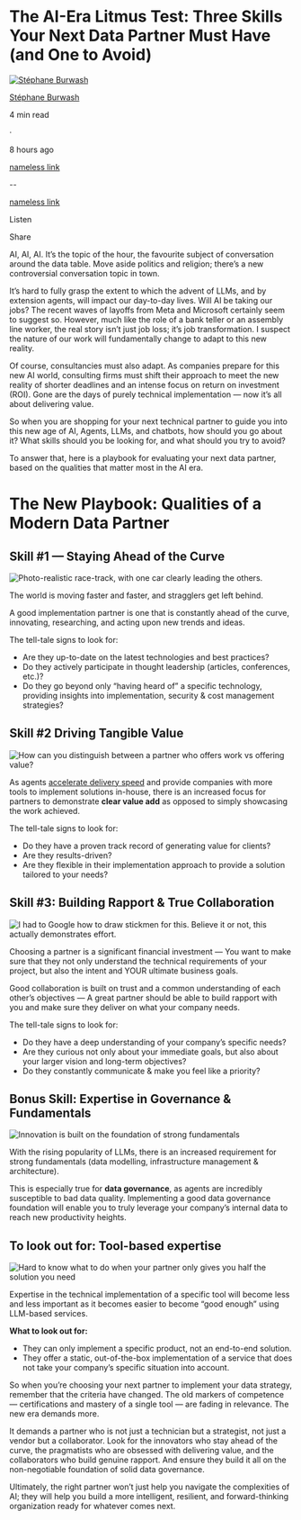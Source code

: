 The AI-Era Litmus Test: Three Skills Your Next Data Partner Must Have (and One to Avoid)
========================================================================================

[![Stéphane Burwash](https://miro.medium.com/v2/resize:fill:64:64/1*rMJ1d35__x07v7KQFgwbFw.jpeg)](https://medium.com/@stefburwash?source=post_page---byline--87c9e7f49bb5---------------------------------------)

[Stéphane Burwash](https://medium.com/@stefburwash?source=post_page---byline--87c9e7f49bb5---------------------------------------)

4 min read

·

8 hours ago

[nameless link](https://medium.com/m/signin?actionUrl=https%3A%2F%2Fmedium.com%2F_%2Fvote%2Fp%2F87c9e7f49bb5&operation=register&redirect=https%3A%2F%2Fmedium.com%2F%40stefburwash%2Fthe-ai-era-litmus-test-three-skills-your-next-data-partner-must-have-and-one-to-avoid-87c9e7f49bb5&user=St%C3%A9phane+Burwash&userId=9e7506500060&source=---header_actions--87c9e7f49bb5---------------------clap_footer------------------)

--

[nameless link](https://medium.com/m/signin?actionUrl=https%3A%2F%2Fmedium.com%2F_%2Fbookmark%2Fp%2F87c9e7f49bb5&operation=register&redirect=https%3A%2F%2Fmedium.com%2F%40stefburwash%2Fthe-ai-era-litmus-test-three-skills-your-next-data-partner-must-have-and-one-to-avoid-87c9e7f49bb5&source=---header_actions--87c9e7f49bb5---------------------bookmark_footer------------------)

Listen

Share

AI, AI, AI. It’s the topic of the hour, the favourite subject of conversation around the data table. Move aside politics and religion; there’s a new controversial conversation topic in town.

It’s hard to fully grasp the extent to which the advent of LLMs, and by extension agents, will impact our day-to-day lives. Will AI be taking our jobs? The recent waves of layoffs from Meta and Microsoft certainly seem to suggest so. However, much like the role of a bank teller or an assembly line worker, the real story isn’t just job loss; it’s job transformation. I suspect the nature of our work will fundamentally change to adapt to this new reality.

Of course, consultancies must also adapt. As companies prepare for this new AI world, consulting firms must shift their approach to meet the new reality of shorter deadlines and an intense focus on return on investment (ROI). Gone are the days of purely technical implementation — now it’s all about delivering value.

So when you are shopping for your next technical partner to guide you into this new age of AI, Agents, LLMs, and chatbots, how should you go about it? What skills should you be looking for, and what should you try to avoid?

To answer that, here is a playbook for evaluating your next data partner, based on the qualities that matter most in the AI era.

The New Playbook: Qualities of a Modern Data Partner
====================================================

Skill #1 — Staying Ahead of the Curve
-------------------------------------

![Photo-realistic race-track, with one car clearly leading the others.](https://miro.medium.com/v2/resize:fit:1400/format:webp/1*FytWi8LSwiwcIvV_ADS68A.png)

The world is moving faster and faster, and stragglers get left behind.

A good implementation partner is one that is constantly ahead of the curve, innovating, researching, and acting upon new trends and ideas.

The tell-tale signs to look for:

*   Are they up-to-date on the latest technologies and best practices?
*   Do they actively participate in thought leadership (articles, conferences, etc.)?
*   Do they go beyond only “having heard of” a specific technology, providing insights into implementation, security & cost management strategies?

Skill #2 Driving Tangible Value
-------------------------------

![How can you distinguish between a partner who offers work vs offering value?](https://miro.medium.com/v2/resize:fit:1400/format:webp/1*LXDSch8pB3_LoaDTAnkLcA.png)

As agents [accelerate delivery speed](https://www.news.aakashg.com/p/how-cursor-grows) and provide companies with more tools to implement solutions in-house, there is an increased focus for partners to demonstrate **clear value add** as opposed to simply showcasing the work achieved.

The tell-tale signs to look for:

*   Do they have a proven track record of generating value for clients?
*   Are they results-driven?
*   Are they flexible in their implementation approach to provide a solution tailored to your needs?

Skill #3: Building Rapport & True Collaboration
-----------------------------------------------

![I had to Google how to draw stickmen for this. Believe it or not, this actually demonstrates effort.](https://miro.medium.com/v2/resize:fit:930/format:webp/1*EjyQuo7q18D8YycpL8rqnA.png)

Choosing a partner is a significant financial investment — You want to make sure that they not only understand the technical requirements of your project, but also the intent and YOUR ultimate business goals.

Good collaboration is built on trust and a common understanding of each other’s objectives — A great partner should be able to build rapport with you and make sure they deliver on what your company needs.

The tell-tale signs to look for:

*   Do they have a deep understanding of your company’s specific needs?
*   Are they curious not only about your immediate goals, but also about your larger vision and long-term objectives?
*   Do they constantly communicate & make you feel like a priority?

Bonus Skill: Expertise in Governance & Fundamentals
---------------------------------------------------

![Innovation is built on the foundation of strong fundamentals](https://miro.medium.com/v2/resize:fit:1400/format:webp/1*aZQm6Gt7tkXxoRBe6_w91w.png)

With the rising popularity of LLMs, there is an increased requirement for strong fundamentals (data modelling, infrastructure management & architecture).

This is especially true for **data governance**, as agents are incredibly susceptible to bad data quality. Implementing a good data governance foundation will enable you to truly leverage your company’s internal data to reach new productivity heights.

To look out for: Tool-based expertise
-------------------------------------

![Hard to know what to do when your partner only gives you half the solution you need](https://miro.medium.com/v2/resize:fit:1400/format:webp/1*AZ4DxauNOpsGFWqM6ShwJQ.png)

Expertise in the technical implementation of a specific tool will become less and less important as it becomes easier to become “good enough” using LLM-based services.

**What to look out for:**

*   They can only implement a specific product, not an end-to-end solution.
*   They offer a static, out-of-the-box implementation of a service that does not take your company’s specific situation into account.

So when you’re choosing your next partner to implement your data strategy, remember that the criteria have changed. The old markers of competence — certifications and mastery of a single tool — are fading in relevance. The new era demands more.

It demands a partner who is not just a technician but a strategist, not just a vendor but a collaborator. Look for the innovators who stay ahead of the curve, the pragmatists who are obsessed with delivering value, and the collaborators who build genuine rapport. And ensure they build it all on the non-negotiable foundation of solid data governance.

Ultimately, the right partner won’t just help you navigate the complexities of AI; they will help you build a more intelligent, resilient, and forward-thinking organization ready for whatever comes next.